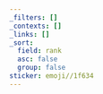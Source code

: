 ```yaml
---
_filters: []
_contexts: []
_links: []
_sort:
  field: rank
  asc: false
  group: false
sticker: emoji//1f634
---
```

